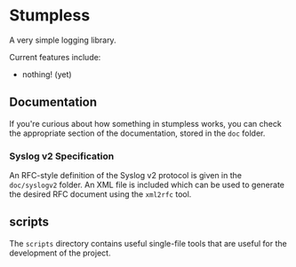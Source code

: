 # Stumpless

A very simple logging library.

Current features include:
* nothing! (yet)

## Documentation
If you're curious about how something in stumpless works, you can check the
appropriate section of the documentation, stored in the `doc` folder.

### Syslog v2 Specification
An RFC-style definition of the Syslog v2 protocol is given in the `doc/syslogv2`
folder. An XML file is included which can be used to generate the desired RFC
document using the `xml2rfc` tool.

## scripts
The `scripts` directory contains useful single-file tools that are useful for
the development of the project.
